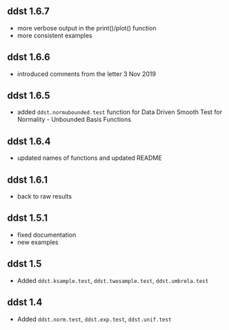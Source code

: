 ddst 1.6.7
----------------

* more verbose output in the print()/plot() function
* more consistent examples

ddst 1.6.6
----------------

* introduced comments from the letter 3 Nov 2019

ddst 1.6.5
----------------

* added `ddst.normubounded.test` function for Data Driven Smooth Test for Normality - Unbounded Basis Functions

ddst 1.6.4
----------------

* updated names of functions and updated README

ddst 1.6.1
----------------

* back to raw results

ddst 1.5.1
----------------

* fixed documentation
* new examples

ddst 1.5
----------------

* Added `ddst.ksample.test`, `ddst.twosample.test`, `ddst.umbrela.test`

ddst 1.4
----------------

* Added `ddst.norm.test`, `ddst.exp.test`, `ddst.unif.test`
